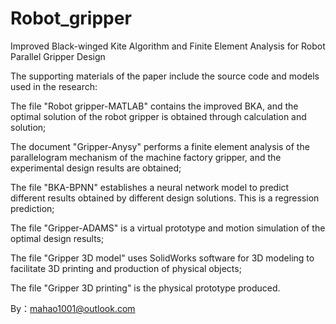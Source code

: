 # Robot_gripper
Improved Black-winged Kite Algorithm and Finite Element Analysis for Robot Parallel Gripper Design

The supporting materials of the paper include the source code and models used in the research:

The file "Robot gripper-MATLAB" contains the improved BKA, and the optimal solution of the robot gripper is obtained through calculation and solution;

The document "Gripper-Anysy" performs a finite element analysis of the parallelogram mechanism of the machine factory gripper, and the experimental design results are obtained;

The file "BKA-BPNN" establishes a neural network model to predict different results obtained by different design solutions. This is a regression prediction;

The file "Gripper-ADAMS" is a virtual prototype and motion simulation of the optimal design results;

The file "Gripper 3D model" uses SolidWorks software for 3D modeling to facilitate 3D printing and production of physical objects;

The file "Gripper 3D printing" is the physical prototype produced.

By：mahao1001@outlook.com
